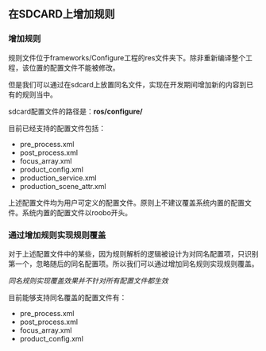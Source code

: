 ## 在SDCARD上增加规则

### 增加规则

规则文件位于frameworks/Configure工程的res文件夹下。除非重新编译整个工程，该位置的配置文件不能被修改。

但是我们可以通过在sdcard上放置同名文件，实现在开发期间增加新的内容到已有的规则当中。

sdcard配置文件的路径是：**ros/configure/**

目前已经支持的配置文件包括：
* pre_process.xml
* post_process.xml
* focus_array.xml
* product_config.xml
* production_service.xml
* production_scene_attr.xml

上述配置文件均为用户可定义的配置文件。原则上不建议覆盖系统内置的配置文件。系统内置的配置文件以roobo开头。

### 通过增加规则实现规则覆盖

对于上述配置文件中的某些，因为规则解析的逻辑被设计为对同名配置项，只识别第一个，忽略随后的同名配置项。所以我们可以通过增加同名规则实现规则覆盖。

*同名规则实现覆盖效果并不针对所有配置文件都生效*

目前能够支持同名覆盖的配置文件有：

* pre_process.xml
* post_process.xml
* focus_array.xml
* product_config.xml